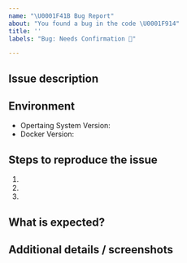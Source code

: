 ```yaml
---
name: "\U0001F41B Bug Report"
about: "You found a bug in the code \U0001F914"
title: ''
labels: "Bug: Needs Confirmation 🧐"

---
```

<!-- 🤵 Looking for professional support? Guaranteed response times next business day. Learn more here: https://serversideup.net/get-help/?quick_question=docker -->

## Issue description
<!-- Replace this comment with a short explanation of what is going on -->

## Environment

- Opertaing System Version:
- Docker Version:

## Steps to reproduce the issue

1.  
2.  
3.  

## What is expected?
<!-- Give us an explanation of what should be happening -->

## Additional details / screenshots
<!-- Screenshots, console output, logs, etc are extremely helpful -->
